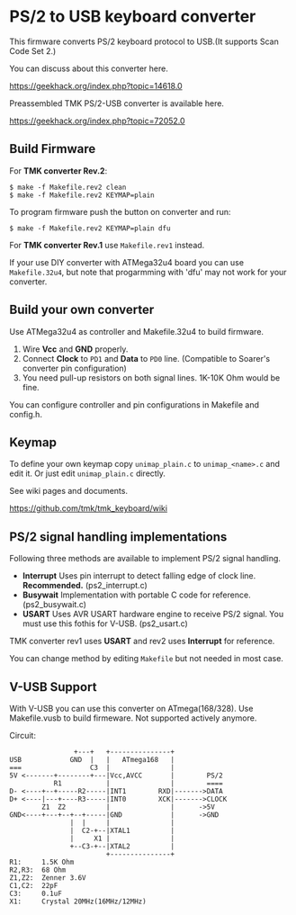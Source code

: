 PS/2 to USB keyboard converter
==============================
This firmware converts PS/2 keyboard protocol to USB.(It supports Scan Code Set 2.)

You can discuss about this converter here.

https://geekhack.org/index.php?topic=14618.0


Preassembled TMK PS/2-USB converter is available here.

https://geekhack.org/index.php?topic=72052.0


Build Firmware
--------------
For **TMK converter Rev.2**:

    $ make -f Makefile.rev2 clean
    $ make -f Makefile.rev2 KEYMAP=plain

To program firmware push the button on converter and run:

    $ make -f Makefile.rev2 KEYMAP=plain dfu


For **TMK converter Rev.1** use `Makefile.rev1` instead.

If your use DIY converter with ATMega32u4 board you can use `Makefile.32u4`, but note that progarmming with 'dfu' may not work for your converter.


Build your own converter
------------------------
Use ATMega32u4 as controller and Makefile.32u4 to build firmware.

1. Wire **Vcc** and **GND** properly.
2. Connect **Clock** to `PD1` and **Data** to `PD0` line. (Compatible to Soarer's converter pin configuration)
3. You need pull-up resistors on both signal lines. 1K-10K Ohm would be fine.

You can configure controller and pin configurations in Makefile and config.h.


Keymap
------
To define your own keymap copy `unimap_plain.c` to `unimap_<name>.c` and edit it. Or just edit `unimap_plain.c` directly.

See wiki pages and documents.

https://github.com/tmk/tmk_keyboard/wiki


PS/2 signal handling implementations
------------------------------------
Following three methods are available to implement PS/2 signal handling.

- **Interrupt** Uses pin interrupt to detect falling edge of clock line. **Recommended.** (ps2_interrupt.c)
- **Busywait** Implementation with portable C code for reference. (ps2_busywait.c)
- **USART** Uses AVR USART hardware engine to receive PS/2 signal. You must use this fothis for V-USB. (ps2_usart.c)

TMK converter rev1 uses **USART** and rev2 uses **Interrupt** for reference.

You can change method by editing `Makefile` but not needed in most case.


V-USB Support
-------------
With V-USB you can use this converter on ATmega(168/328). Use Makefile.vusb to build firmeware. Not supported actively anymore.

Circuit:

                    +---+   +---------------+
    USB            GND  |   |   ATmega168   |
    ===                 C3  |               |
    5V <-------+--------+---|Vcc,AVCC       |        PS/2
               R1           |               |        ====
    D- <----+--+-----R2-----|INT1        RXD|------->DATA
    D+ <----|---+----R3-----|INT0        XCK|------->CLOCK
            Z1  Z2          |               |      ->5V
    GND<----+---+--+--+-----|GND            |      ->GND
                   |  |     |               |
                   |  C2-+--|XTAL1          |
                   |     X1 |               |
                   +--C3-+--|XTAL2          |
                            +---------------+
    R1:     1.5K Ohm
    R2,R3:  68 Ohm
    Z1,Z2:  Zenner 3.6V
    C1,C2:  22pF
    C3:     0.1uF
    X1:     Crystal 20MHz(16MHz/12MHz)
